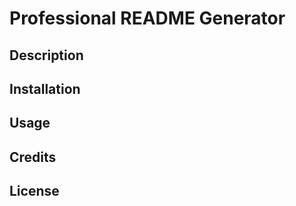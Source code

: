 # Professional README Generator

## Description

## Installation

## Usage

## Credits

## License

